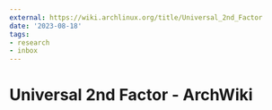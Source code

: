 ```yaml
---
external: https://wiki.archlinux.org/title/Universal_2nd_Factor
date: '2023-08-18'
tags:
- research
- inbox
---
```


# Universal 2nd Factor - ArchWiki
